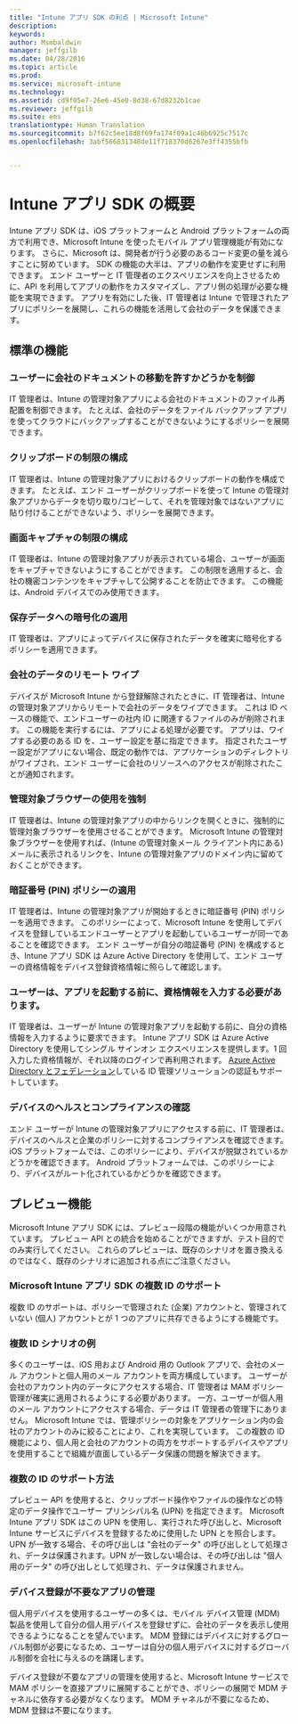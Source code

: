 ```yaml
---
title: "Intune アプリ SDK の利点 | Microsoft Intune"
description: 
keywords: 
author: Msmbaldwin
manager: jeffgilb
ms.date: 04/28/2016
ms.topic: article
ms.prod: 
ms.service: microsoft-intune
ms.technology: 
ms.assetid: cd9f05e7-26e6-45e0-8d38-67d8232b1cae
ms.reviewer: jeffgilb
ms.suite: ems
translationtype: Human Translation
ms.sourcegitcommit: b7f62c5ee18d8f69fa174f09a1c46b6925c7517c
ms.openlocfilehash: 3abf566831348de11f718370d6267e3ff4355bfb


---
```


# Intune アプリ SDK の概要
Intune アプリ SDK は、iOS プラットフォームと Android プラットフォームの両方で利用でき、Microsoft Intune を使ったモバイル アプリ管理機能が有効になります。 さらに、Microsoft は、開発者が行う必要のあるコード変更の量を減らすことに努めています。 SDK の機能の大半は、アプリの動作を変更せずに利用できます。 エンド ユーザーと IT 管理者のエクスペリエンスを向上させるために、API を利用してアプリの動作をカスタマイズし、アプリ側の処理が必要な機能を実現できます。 アプリを有効にした後、IT 管理者は Intune で管理されたアプリにポリシーを展開し、これらの機能を活用して会社のデータを保護できます。

## 標準の機能

### ユーザーに会社のドキュメントの移動を許すかどうかを制御
IT 管理者は、Intune の管理対象アプリによる会社のドキュメントのファイル再配置を制御できます。 たとえば、会社のデータをファイル バックアップ アプリを使ってクラウドにバックアップすることができないようにするポリシーを展開できます。

### クリップボードの制限の構成
IT 管理者は、Intune の管理対象アプリにおけるクリップボードの動作を構成できます。 たとえば、エンド ユーザーがクリップボードを使って Intune の管理対象アプリからデータを切り取り/コピーして、それを管理対象ではないアプリに貼り付けることができないよう、ポリシーを展開できます。

### 画面キャプチャの制限の構成
IT 管理者は、Intune の管理対象アプリが表示されている場合、ユーザーが画面をキャプチャできないようにすることができます。 この制限を適用すると、会社の機密コンテンツをキャプチャして公開することを防止できます。 この機能は、Android デバイスでのみ使用できます。

### 保存データへの暗号化の適用
IT 管理者は、アプリによってデバイスに保存されたデータを確実に暗号化するポリシーを適用できます。

### 会社のデータのリモート ワイプ
デバイスが Microsoft Intune から登録解除されたときに、IT 管理者は、Intune の管理対象アプリからリモートで会社のデータをワイプできます。 これは ID ベースの機能で、エンドユーザーの社内 ID に関連するファイルのみが削除されます。 この機能を実行するには、アプリによる処理が必要です。 アプリは、ワイプする必要のある ID を、ユーザー設定を基に指定できます。 指定されたユーザー設定がアプリにない場合、既定の動作では、アプリケーションのディレクトリがワイプされ、エンド ユーザーに会社のリソースへのアクセスが削除されたことが通知されます。

### 管理対象ブラウザーの使用を強制
IT 管理者は、Intune の管理対象アプリの中からリンクを開くときに、強制的に管理対象ブラウザーを使用させることができます。 Microsoft Intune の管理対象ブラウザーを使用すれば、(Intune の管理対象メール クライアント内にある) メールに表示されるリンクを、Intune の管理対象アプリのドメイン内に留めておくことができます。

### 暗証番号 (PIN) ポリシーの適用
IT 管理者は、Intune の管理対象アプリが開始するときに暗証番号 (PIN) ポリシーを適用できます。 このポリシーによって、Microsoft Intune を使用してデバイスを登録しているエンドユーザーとアプリを起動しているユーザーが同一であることを確認できます。 エンド ユーザーが自分の暗証番号 (PIN) を構成するとき、Intune アプリ SDK は Azure Active Directory を使用して、エンド ユーザーの資格情報をデバイス登録資格情報に照らして確認します。

### ユーザーは、アプリを起動する前に、資格情報を入力する必要があります。
IT 管理者は、ユーザーが Intune の管理対象アプリを起動する前に、自分の資格情報を入力するように要求できます。 Intune アプリ SDK は Azure Active Directory を使用してシングル サインオン エクスペリエンスを提供します。1 回入力した資格情報が、それ以降のログインで再利用されます。 [Azure Active Directory とフェデレーション](https://msdn.microsoft.com/library/azure/jj679342.aspx)している ID 管理ソリューションの認証もサポートしています。

### デバイスのヘルスとコンプライアンスの確認
エンド ユーザーが Intune の管理対象アプリにアクセスする前に、IT 管理者は、デバイスのヘルスと企業のポリシーに対するコンプライアンスを確認できます。 iOS プラットフォームでは、このポリシーにより、デバイスが脱獄されているかどうかを確認できます。 Android プラットフォームでは、このポリシーにより、デバイスがルート化されているかどうかを確認できます。

## プレビュー機能
Microsoft Intune アプリ SDK には、プレビュー段階の機能がいくつか用意されています。 プレビュー API との統合を始めることができますが、テスト目的でのみ実行してください。 これらのプレビューは、既存のシナリオを置き換えるのではなく、既存のシナリオに追加される点にご注意ください。

### Microsoft Intune アプリ SDK の複数 ID のサポート
複数 ID のサポートは、ポリシーで管理された (企業) アカウントと、管理されていない (個人) アカウントとが 1 つのアプリに共存できるようにする機能です。

### 複数 ID シナリオの例
多くのユーザーは、iOS 用および Android 用の Outlook アプリで、会社のメール アカウントと個人用のメール アカウントを両方構成しています。 ユーザーが会社のアカウント内のデータにアクセスする場合、IT 管理者は MAM ポリシー管理が確実に適用されるようにする必要があります。 一方、ユーザーが個人用のメール アカウントにアクセスする場合、データは IT 管理者の管理下にありません。 Microsoft Intune では、管理ポリシーの対象をアプリケーション内の会社のアカウントのみに絞ることにより、これを実現しています。 この複数の ID 機能により、個人用と会社のアカウントの両方をサポートするデバイスやアプリを使用することで組織が直面しているデータ保護の問題を解決できます。

### 複数の ID のサポート方法
プレビュー API を使用すると、クリップボード操作やファイルの操作などの特定のデータ操作でユーザー プリンシパル名 (UPN) を指定できます。 Microsoft Intune アプリ SDK はこの UPN を使用し、実行された呼び出しと、Microsoft Intune サービスにデバイスを登録するために使用した UPN とを照合します。 UPN が一致する場合、その呼び出しは "会社のデータ" の呼び出しとして処理され、データは保護されます。UPN が一致しない場合は、その呼び出しは "個人用のデータ" の呼び出しとして処理され、データは保護されません。

### デバイス登録が不要なアプリの管理
個人用デバイスを使用するユーザーの多くは、モバイル デバイス管理 (MDM) 製品を使用して自分の個人用デバイスを登録せずに、会社のデータを表示し使用できるようになることを望んでいます。 MDM 登録にはデバイスに対するグローバル制御が必要になるため、ユーザーは自分の個人用デバイスに対するグローバル制御を会社に与えるのを躊躇します。

デバイス登録が不要なアプリの管理を使用すると、Microsoft Intune サービスで MAM ポリシーを直接アプリに展開することができ、ポリシーの展開で MDM チャネルに依存する必要がなくなります。 MDM チャネルが不要になるため、MDM 登録は不要になります。




<!--HONumber=Jun16_HO4-->


